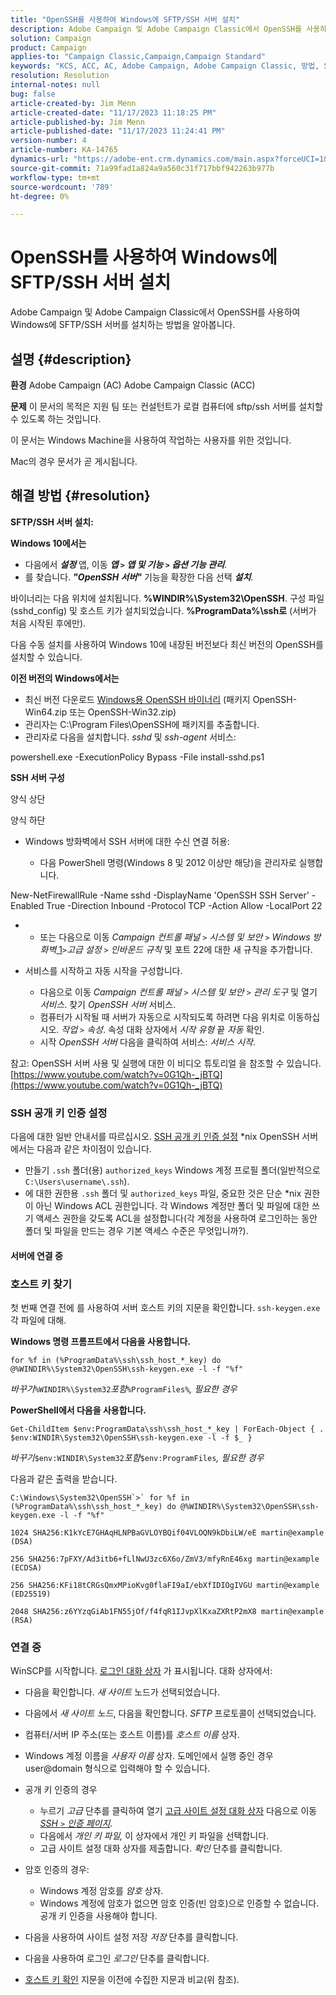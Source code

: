 ```yaml
---
title: "OpenSSH를 사용하여 Windows에 SFTP/SSH 서버 설치"
description: Adobe Campaign 및 Adobe Campaign Classic에서 OpenSSH를 사용하여 Windows에 SFTP/SSH 서버를 설치하는 방법을 알아봅니다.
solution: Campaign
product: Campaign
applies-to: "Campaign Classic,Campaign,Campaign Standard"
keywords: "KCS, ACC, AC, Adobe Campaign, Adobe Campaign Classic, 방법, SFTP/SSH 서버 설치, Windows, OpenSSH"
resolution: Resolution
internal-notes: null
bug: false
article-created-by: Jim Menn
article-created-date: "11/17/2023 11:18:25 PM"
article-published-by: Jim Menn
article-published-date: "11/17/2023 11:24:41 PM"
version-number: 4
article-number: KA-14765
dynamics-url: "https://adobe-ent.crm.dynamics.com/main.aspx?forceUCI=1&pagetype=entityrecord&etn=knowledgearticle&id=1e189596-9f85-ee11-8179-6045bd006268"
source-git-commit: 71a99fad1a824a9a560c31f717bbf942263b977b
workflow-type: tm+mt
source-wordcount: '789'
ht-degree: 0%

---
```


# OpenSSH를 사용하여 Windows에 SFTP/SSH 서버 설치


Adobe Campaign 및 Adobe Campaign Classic에서 OpenSSH를 사용하여 Windows에 SFTP/SSH 서버를 설치하는 방법을 알아봅니다.

## 설명 {#description}


<b>환경</b>
Adobe Campaign (AC) Adobe Campaign Classic (ACC)

<b>문제</b>
이 문서의 목적은 지원 팀 또는 컨설턴트가 로컬 컴퓨터에 sftp/ssh 서버를 설치할 수 있도록 하는 것입니다.

이 문서는 Windows Machine을 사용하여 작업하는 사용자를 위한 것입니다.

Mac의 경우 문서가 곧 게시됩니다.


## 해결 방법 {#resolution}


<b>SFTP/SSH 서버 설치:</b>

<b>Windows 10에서는</b>

- 다음에서 <b>*설정</b>* 앱, 이동 <b>*앱 `>`  앱 및 기능 `>`  옵션 기능 관리</b>*.
- 를 찾습니다. <b>*&quot;OpenSSH 서버&quot;</b>* 기능을 확장한 다음 선택 <b>*설치</b>*.


바이너리는 다음 위치에 설치됩니다. <b>%WINDIR%\System32\OpenSSH</b>. 구성 파일(sshd_config) 및 호스트 키가 설치되었습니다. <b>%ProgramData%\ssh로</b> (서버가 처음 시작된 후에만).

다음 수동 설치를 사용하여 Windows 10에 내장된 버전보다 최신 버전의 OpenSSH를 설치할 수 있습니다.

<b>이전 버전의 Windows에서는</b>

- 최신 버전 다운로드 [Windows용 OpenSSH 바이너리](https://github.com/PowerShell/Win32-OpenSSH/releases "https://github.com/PowerShell/Win32-OpenSSH/releases") (패키지 OpenSSH-Win64.zip 또는 OpenSSH-Win32.zip)
- 관리자는 C:\Program Files\OpenSSH에 패키지를 추출합니다.
- 관리자로 다음을 설치합니다. *sshd* 및 *ssh-agent* 서비스:


powershell.exe -ExecutionPolicy Bypass -File install-sshd.ps1



<b>SSH 서버 구성</b>

양식 상단

양식 하단

- Windows 방화벽에서 SSH 서버에 대한 수신 연결 허용:

   - 다음 PowerShell 명령(Windows 8 및 2012 이상만 해당)을 관리자로 실행합니다.


New-NetFirewallRule -Name sshd -DisplayName &#39;OpenSSH SSH Server&#39; -Enabled True -Direction Inbound -Protocol TCP -Action Allow -LocalPort 22

- 
   - 또는 다음으로 이동 *Campaign 컨트롤 패널 `>`  시스템 및 보안 `>`  Windows 방화벽*[ 1](https://winscp.net/eng/docs/guide_windows_openssh_server#fn1)*`>`고급 설정 `>`  인바운드 규칙* 및 포트 22에 대한 새 규칙을 추가합니다.
- 서비스를 시작하고 자동 시작을 구성합니다.

   - 다음으로 이동 *Campaign 컨트롤 패널 `>`  시스템 및 보안 `>`  관리 도구* 및 열기 *서비스*. 찾기 *OpenSSH 서버* 서비스.
   - 컴퓨터가 시작될 때 서버가 자동으로 시작되도록 하려면 다음 위치로 이동하십시오. *작업 `>`  속성*. 속성 대화 상자에서 *시작 유형* 끝 *자동* 확인.
   - 시작 *OpenSSH 서버* 다음을 클릭하여 서비스: *서비스 시작*.


참고: OpenSSH 서버 사용 및 실행에 대한 이 비디오 튜토리얼 을 참조할 수 있습니다. [https://www.youtube.com/watch?v=0G1Qh-_jBTQ](https://www.youtube.com/watch?v=0G1Qh-_jBTQ)





### SSH 공개 키 인증 설정



다음에 대한 일반 안내서를 따르십시오. [SSH 공개 키 인증 설정](https://winscp.net/eng/docs/guide_public_key) \*nix OpenSSH 서버에서는 다음과 같은 차이점이 있습니다.

- 만들기 `.ssh` 폴더(용) `authorized_keys` Windows 계정 프로필 폴더(일반적으로 `C:\Users\username\.ssh`).
- 에 대한 권한용 `.ssh` 폴더 및 `authorized_keys` 파일, 중요한 것은 단순 \*nix 권한이 아닌 Windows ACL 권한입니다. 각 Windows 계정만 폴더 및 파일에 대한 쓰기 액세스 권한을 갖도록 ACL을 설정합니다(각 계정을 사용하여 로그인하는 동안 폴더 및 파일을 만드는 경우 기본 액세스 수준은 무엇입니까?).




#### 서버에 연결 중



### <b>호스트 키 찾기</b>

첫 번째 연결 전에 를 사용하여 서버 호스트 키의 지문을 확인합니다. `ssh-keygen.exe` 각 파일에 대해.

<b>Windows 명령 프롬프트에서 다음을 사용합니다. </b>


```
for %f in (%ProgramData%\ssh\ssh_host_*_key) do @%WINDIR%\System32\OpenSSH\ssh-keygen.exe -l -f "%f"
```


*바꾸기&#x200B;*`%WINDIR%\System32`*포함&#x200B;*`%ProgramFiles%`*, 필요한 경우*

<b>PowerShell에서 다음을 사용합니다. </b>


```
Get-ChildItem $env:ProgramData\ssh\ssh_host_*_key | ForEach-Object { . $env:WINDIR\System32\OpenSSH\ssh-keygen.exe -l -f $_ }
```


*바꾸기&#x200B;*`$env:WINDIR\System32`*포함&#x200B;*`$env:ProgramFiles`*, 필요한 경우*

다음과 같은 출력을 받습니다.


```
C:\Windows\System32\OpenSSH`>` for %f in (%ProgramData%\ssh\ssh_host_*_key) do @%WINDIR%\System32\OpenSSH\ssh-keygen.exe -l -f "%f"
```



```
1024 SHA256:K1kYcE7GHAqHLNPBaGVLOYBQif04VLOQN9kDbiLW/eE martin@example (DSA)
```



```
256 SHA256:7pFXY/Ad3itb6+fLlNwU3zc6X6o/ZmV3/mfyRnE46xg martin@example (ECDSA)
```



```
256 SHA256:KFi18tCRGsQmxMPioKvg0flaFI9aI/ebXfIDIOgIVGU martin@example (ED25519)
```



```
2048 SHA256:z6YYzqGiAb1FN55jOf/f4fqR1IJvpXlKxaZXRtP2mX8 martin@example (RSA)
```




### 연결 중



WinSCP를 시작합니다. [로그인 대화 상자](https://winscp.net/eng/docs/ui_login) 가 표시됩니다. 대화 상자에서:

- 다음을 확인합니다. *새 사이트* 노드가 선택되었습니다.
- 다음에서 *새 사이트 노드*, 다음을 확인합니다. *SFTP* 프로토콜이 선택되었습니다.
- 컴퓨터/서버 IP 주소(또는 호스트 이름)를 *호스트 이름* 상자.
- Windows 계정 이름을 *사용자 이름* 상자. 도메인에서 실행 중인 경우 user@domain 형식으로 입력해야 할 수 있습니다.
- 공개 키 인증의 경우

   - 누르기 *고급* 단추를 클릭하여 열기 [고급 사이트 설정 대화 상자](https://winscp.net/eng/docs/ui_login_advanced) 다음으로 이동 *[SSH `>`  인증 페이지](https://winscp.net/eng/docs/ui_login_authentication)*.
   - 다음에서 *개인 키 파일,* 이 상자에서 개인 키 파일을 선택합니다.
   - 고급 사이트 설정 대화 상자를 제출합니다. *확인* 단추를 클릭합니다.
- 암호 인증의 경우:

   - Windows 계정 암호를 *암호* 상자.
   - Windows 계정에 암호가 없으면 암호 인증(빈 암호)으로 인증할 수 없습니다. 공개 키 인증을 사용해야 합니다.
- 다음을 사용하여 사이트 설정 저장 *저장* 단추를 클릭합니다.
- 다음을 사용하여 로그인 *로그인* 단추를 클릭합니다.
- [호스트 키 확인](https://winscp.net/eng/docs/ssh_verifying_the_host_key) 지문을 이전에 수집한 지문과 비교(위 참조).



